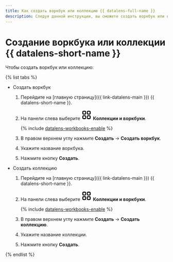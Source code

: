 ```yaml
---
title: Как создать воркбук или коллекцию {{ datalens-full-name }}
description: Следуя данной инструкции, вы сможете создать воркбук или коллекцию {{ datalens-full-name }}.
---
```


# Создание воркбука или коллекции {{ datalens-short-name }}

Чтобы создать воркбук или коллекцию:

{% list tabs %}

- Создать воркбук

  1. Перейдите на [главную страницу]({{ link-datalens-main }}) {{ datalens-short-name }}.
  1. На панели слева выберите ![collections](../../_assets/console-icons/rectangles-4.svg) **Коллекции и воркбуки**.

     {% include [datalens-workbooks-enable](../../_includes/datalens/datalens-workbooks-enable.md) %}

  1. В правом верхнем углу нажмите **Создать** → **Создать воркбук**.
  1. Укажите название воркбука.
  1. Нажмите кнопку **Создать**.

- Создать коллекцию

  1. Перейдите на [главную страницу]({{ link-datalens-main }}) {{ datalens-short-name }}.
  1. На панели слева выберите ![collections](../../_assets/console-icons/rectangles-4.svg) **Коллекции и воркбуки**.

     {% include [datalens-workbooks-enable](../../_includes/datalens/datalens-workbooks-enable.md) %}

  1. В правом верхнем углу нажмите **Создать** → **Создать коллекцию**.
  1. Укажите название коллекции.
  1. Нажмите кнопку **Создать**.

{% endlist %}
